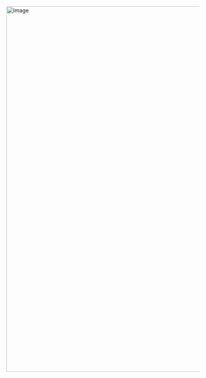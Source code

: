 <img width="1873" height="953" alt="image" src="https://github.com/user-attachments/assets/2efd7ab4-169a-48b2-b250-07cd378c5da5" />
